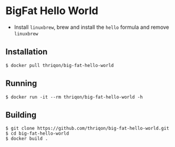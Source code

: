 

BigFat Hello World
==================

* Install `linuxbrew`, brew and install the `hello` formula and remove `linuxbrew`


Installation
------------

`$ docker pull thriqon/big-fat-hello-world`


Running
-------

`$ docker run -it --rm thriqon/big-fat-hello-world -h`

Building
--------

    $ git clone https://github.com/thriqon/big-fat-hello-world.git
    $ cd big-fat-hello-world
    $ docker build .


